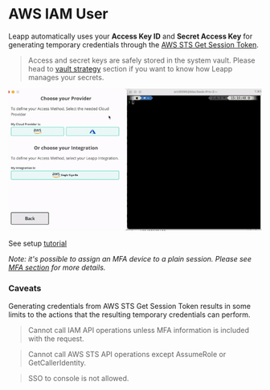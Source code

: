 # AWS IAM User



Leapp automatically uses your **Access Key ID** and **Secret Access Key** for generating temporary credentials through the [AWS STS Get Session Token](https://docs.aws.amazon.com/STS/latest/APIReference/API_GetSessionToken.html).

> Access and secret keys are safely stored in the system vault. Please head to [vault strategy](https://www.github.com/Noovolari/leapp/wiki/vault-strategy) section if you want to know how Leapp manages your secrets.

![type:video](../videos/User.gif)

See setup [tutorial](https://www.github.com/Noovolari/leapp/wiki/tutorials)

*Note: it's possible to assign an MFA device to a plain session. Please see [MFA section](https://github.com/Noovolari/leapp/wiki/mfa) for more details.*

### Caveats

Generating credentials from AWS STS Get Session Token results in some limits to the actions that the resulting temporary credentials can perform.

> Cannot call IAM API operations unless MFA information is included with the request.

> Cannot call AWS STS API operations except AssumeRole or GetCallerIdentity.

> SSO to console is not allowed.
